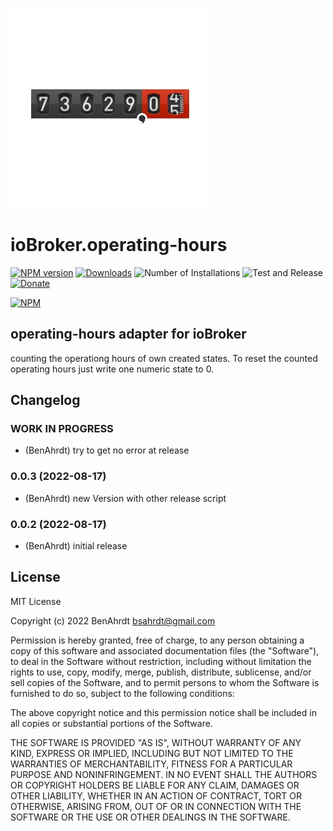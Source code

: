 ![Logo](admin/operating-hours.png)
# ioBroker.operating-hours

[![NPM version](https://img.shields.io/npm/v/iobroker.operating-hours.svg)](https://www.npmjs.com/package/iobroker.operating-hours)
[![Downloads](https://img.shields.io/npm/dm/iobroker.operating-hours.svg)](https://www.npmjs.com/package/iobroker.operating-hours)
![Number of Installations](https://iobroker.live/badges/operating-hours-installed.svg)
![Test and Release](https://github.com/BenAhrdt/ioBroker.operating-hours/workflows/Test%20and%20Release/badge.svg)
[![Donate](https://img.shields.io/badge/paypal-donate%20|%20spenden-blue.svg)](https://paypal.me/besc83)

[![NPM](https://nodei.co/npm/iobroker.operating-hours.png?downloads=true)](https://nodei.co/npm/iobroker.operating-hours/)

## operating-hours adapter for ioBroker

counting the operationg hours of own created states.
To reset the counted operating hours just write one numeric state to 0.

## Changelog
<!--
	Placeholder for the next version (at the beginning of the line):
	### **WORK IN PROGRESS**
-->

### **WORK IN PROGRESS**
* (BenAhrdt) try to get no error at release

### 0.0.3 (2022-08-17)
* (BenAhrdt) new Version with other release script

### 0.0.2 (2022-08-17)
* (BenAhrdt) initial release

## License
MIT License

Copyright (c) 2022 BenAhrdt <bsahrdt@gmail.com>

Permission is hereby granted, free of charge, to any person obtaining a copy
of this software and associated documentation files (the "Software"), to deal
in the Software without restriction, including without limitation the rights
to use, copy, modify, merge, publish, distribute, sublicense, and/or sell
copies of the Software, and to permit persons to whom the Software is
furnished to do so, subject to the following conditions:

The above copyright notice and this permission notice shall be included in all
copies or substantial portions of the Software.

THE SOFTWARE IS PROVIDED "AS IS", WITHOUT WARRANTY OF ANY KIND, EXPRESS OR
IMPLIED, INCLUDING BUT NOT LIMITED TO THE WARRANTIES OF MERCHANTABILITY,
FITNESS FOR A PARTICULAR PURPOSE AND NONINFRINGEMENT. IN NO EVENT SHALL THE
AUTHORS OR COPYRIGHT HOLDERS BE LIABLE FOR ANY CLAIM, DAMAGES OR OTHER
LIABILITY, WHETHER IN AN ACTION OF CONTRACT, TORT OR OTHERWISE, ARISING FROM,
OUT OF OR IN CONNECTION WITH THE SOFTWARE OR THE USE OR OTHER DEALINGS IN THE
SOFTWARE.